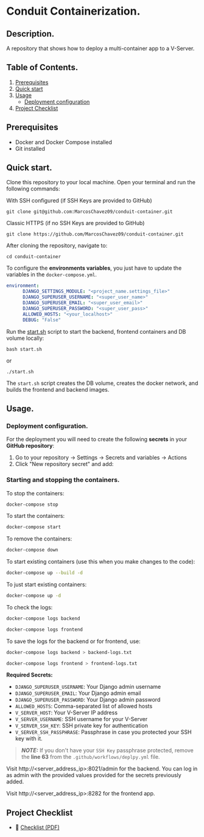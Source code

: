 # Conduit Containerization.

## Description.

A repository that shows how to deploy a multi-container app to a V-Server.

## Table of Contents.

1. [Prerequisites](#prerequisites)
2. [Quick start](#quick-start)
3. [Usage](#usage)
    - [Deployment configuration](#deployment-configuration)
4. [Project Checklist](#project-checklist)

## Prerequisites

- Docker and Docker Compose installed
- Git installed

## Quick start.

Clone this repository to your local machine. Open your terminal and run the following commands:

With SSH configured (if SSH Keys are provided to GitHub)
```
git clone git@github.com:MarcosChavez09/conduit-container.git
```
Classic HTTPS (if no SSH Keys are provided to GitHub)
```
git clone https://github.com/MarcosChavez09/conduit-container.git
```
After cloning the repository, navigate to:

```
cd conduit-container
```

To configure the **environments variables**, you just have to update the variables in the `docker-compose.yml`.

```yml
environment:
      DJANGO_SETTINGS_MODULE: "<project_name.settings_file>"
      DJANGO_SUPERUSER_USERNAME: "<super_user_name>"
      DJANGO_SUPERUSER_EMAIL: "<super_user_email>"
      DJANGO_SUPERUSER_PASSWORD: "<super_user_pass>"
      ALLOWED_HOSTS: "<your_localhost>"
      DEBUG: "False"
```

Run the [start.sh](start.sh) script to start the backend, frontend containers and DB volume locally:

```
bash start.sh
```

or
```
./start.sh
```

The `start.sh` script creates the DB volume, creates the docker network, and builds the frontend and backend images.

## Usage.

### Deployment configuration.

For the deployment you will need to create the following **secrets** in your **GitHub repository**:

1. Go to your repository → Settings → Secrets and variables → Actions
2. Click "New repository secret" and add:

### Starting and stopping the containers.

To stop the containers: 
```bash
docker-compose stop
```

To start the containers:
```bash
docker-compose start
```

To remove the containers:
```bash
docker-compose down
```

To start existing containers (use this when you make changes to the code):
```bash
docker-compose up --build -d
```

To just start existing containers:
```bash
docker-compose up -d
```

To check the logs:
```bash
docker-compose logs backend
```

```bash
docker-compose logs frontend
```
To save the logs for the backend or for frontend, use:

```bash
docker-compose logs backend > backend-logs.txt
```

```bash
docker-compose logs frontend > frontend-logs.txt
```

**Required Secrets:**
- `DJANGO_SUPERUSER_USERNAME`: Your Django admin username
- `DJANGO_SUPERUSER_EMAIL`: Your Django admin email
- `DJANGO_SUPERUSER_PASSWORD`: Your Django admin password
- `ALLOWED_HOSTS`: Comma-separated list of allowed hosts
- `V_SERVER_HOST`: Your V-Server IP address
- `V_SERVER_USERNAME`: SSH username for your V-Server
- `V_SERVER_SSH_KEY`: SSH private key for authentication
- `V_SERVER_SSH_PASSPHRASE`: Passphrase in case you protected your SSH key with it.

> **_NOTE:_** If you don't have your `SSH Key` passphrase protected, remove the **line 63** from the `.github/workflows/deplpy.yml` file.

Visit http://<server_address_ip>:8021/admin for the backend. You can log in as admin with the provided values provided for the secrets previously added.

Visit http://<server_address_ip>:8282 for the frontend app.

## Project Checklist

- 📄 [Checklist (PDF)](documentation/checklist_deploy.pdf)